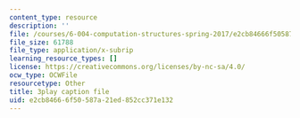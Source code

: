```yaml
---
content_type: resource
description: ''
file: /courses/6-004-computation-structures-spring-2017/e2cb84666f50587a21ed852cc371e132_q38KAGAKORk.srt
file_size: 61788
file_type: application/x-subrip
learning_resource_types: []
license: https://creativecommons.org/licenses/by-nc-sa/4.0/
ocw_type: OCWFile
resourcetype: Other
title: 3play caption file
uid: e2cb8466-6f50-587a-21ed-852cc371e132
---
```

